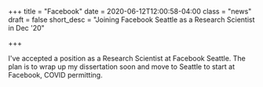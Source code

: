 +++
title = "Facebook"
date = 2020-06-12T12:00:58-04:00
class = "news"
draft = false
short_desc = "Joining Facebook Seattle as a Research Scientist in Dec '20"

+++

I've accepted a position as a Research Scientist at Facebook Seattle.
The plan is to wrap up my dissertation soon and move to Seattle to start at Facebook, COVID permitting.

